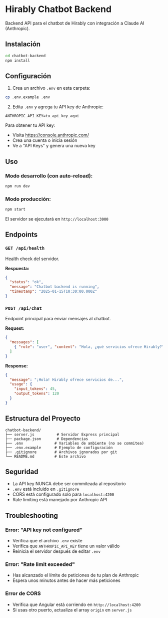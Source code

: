 # Hirably Chatbot Backend

Backend API para el chatbot de Hirably con integración a Claude AI (Anthropic).

## Instalación

```bash
cd chatbot-backend
npm install
```

## Configuración

1. Crea un archivo `.env` en esta carpeta:
```bash
cp .env.example .env
```

2. Edita `.env` y agrega tu API key de Anthropic:
```
ANTHROPIC_API_KEY=tu_api_key_aqui
```

Para obtener tu API key:
- Visita https://console.anthropic.com/
- Crea una cuenta o inicia sesión
- Ve a "API Keys" y genera una nueva key

## Uso

### Modo desarrollo (con auto-reload):
```bash
npm run dev
```

### Modo producción:
```bash
npm start
```

El servidor se ejecutará en `http://localhost:3000`

## Endpoints

### `GET /api/health`
Health check del servidor.

**Respuesta:**
```json
{
  "status": "ok",
  "message": "Chatbot backend is running",
  "timestamp": "2025-01-15T10:30:00.000Z"
}
```

### `POST /api/chat`
Endpoint principal para enviar mensajes al chatbot.

**Request:**
```json
{
  "messages": [
    { "role": "user", "content": "Hola, ¿qué servicios ofrece Hirably?" }
  ]
}
```

**Response:**
```json
{
  "message": "¡Hola! Hirably ofrece servicios de...",
  "usage": {
    "input_tokens": 45,
    "output_tokens": 120
  }
}
```

## Estructura del Proyecto

```
chatbot-backend/
├── server.js          # Servidor Express principal
├── package.json       # Dependencias
├── .env              # Variables de ambiente (no se commitea)
├── .env.example      # Ejemplo de configuración
├── .gitignore        # Archivos ignorados por git
└── README.md         # Este archivo
```

## Seguridad

- La API key NUNCA debe ser commiteada al repositorio
- `.env` está incluido en `.gitignore`
- CORS está configurado solo para `localhost:4200`
- Rate limiting está manejado por Anthropic API

## Troubleshooting

### Error: "API key not configured"
- Verifica que el archivo `.env` existe
- Verifica que `ANTHROPIC_API_KEY` tiene un valor válido
- Reinicia el servidor después de editar `.env`

### Error: "Rate limit exceeded"
- Has alcanzado el límite de peticiones de tu plan de Anthropic
- Espera unos minutos antes de hacer más peticiones

### Error de CORS
- Verifica que Angular está corriendo en `http://localhost:4200`
- Si usas otro puerto, actualiza el array `origin` en `server.js`
